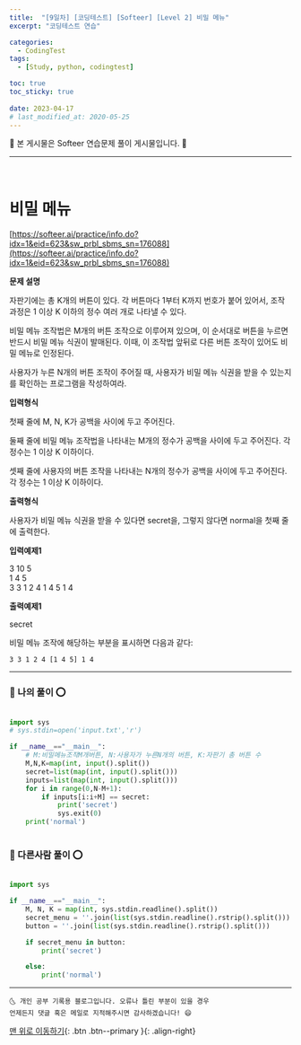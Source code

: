 ```yaml
---
title:  "[9일차] [코딩테스트] [Softeer] [Level 2] 비밀 메뉴"
excerpt: "코딩테스트 연습"

categories:
  - CodingTest
tags:
  - [Study, python, codingtest]

toc: true
toc_sticky: true
 
date: 2023-04-17
# last_modified_at: 2020-05-25
---
```


🎀 본 게시물은 Softeer 연습문제 풀이 게시물입니다. 🎀 

---
<br>

# 비밀 메뉴

[https://softeer.ai/practice/info.do?idx=1&eid=623&sw_prbl_sbms_sn=176088](https://softeer.ai/practice/info.do?idx=1&eid=623&sw_prbl_sbms_sn=176088)

__문제 설명__

자판기에는 총 K개의 버튼이 있다. 각 버튼마다 1부터 K까지 번호가 붙어 있어서, 조작 과정은 1 이상 K 이하의 정수 여러 개로 나타낼 수 있다.

비밀 메뉴 조작법은 M개의 버튼 조작으로 이루어져 있으며, 이 순서대로 버튼을 누르면 반드시 비밀 메뉴 식권이 발매된다. 이때, 이 조작법 앞뒤로 다른 버튼 조작이 있어도 비밀 메뉴로 인정된다.



사용자가 누른 N개의 버튼 조작이 주어질 때, 사용자가 비밀 메뉴 식권을 받을 수 있는지를 확인하는 프로그램을 작성하여라.

__입력형식__

첫째 줄에 M, N, K가 공백을 사이에 두고 주어진다.

둘째 줄에 비밀 메뉴 조작법을 나타내는 M개의 정수가 공백을 사이에 두고 주어진다. 각 정수는 1 이상 K 이하이다.

셋째 줄에 사용자의 버튼 조작을 나타내는 N개의 정수가 공백을 사이에 두고 주어진다. 각 정수는 1 이상 K 이하이다.

__출력형식__

사용자가 비밀 메뉴 식권을 받을 수 있다면 secret을, 그렇지 않다면 normal을 첫째 줄에 출력한다.

__입력예제1__

3 10 5                             <br>
1 4 5 <br>
3 3 1 2 4 1 4 5 1 4                                 <br>

__출력예제1__

secret

비밀 메뉴 조작에 해당하는 부분을 표시하면 다음과 같다:

    3 3 1 2 4 [1 4 5] 1 4


---

### 🚀 나의 풀이 ⭕

```python

import sys 
# sys.stdin=open('input.txt','r')

if __name__=="__main__":
    # M:비밀메뉴조작M개버튼, N:사용자가 누른N개의 버튼, K:자판기 총 버튼 수
    M,N,K=map(int, input().split()) 
    secret=list(map(int, input().split()))
    inputs=list(map(int, input().split()))
    for i in range(0,N-M+1):
        if inputs[i:i+M] == secret:
            print('secret')
            sys.exit(0)
    print('normal') 
    
```
### 🚀 다른사람 풀이 ⭕

```python

import sys

if __name__=="__main__":
    M, N, K = map(int, sys.stdin.readline().split())
    secret_menu = ''.join(list(sys.stdin.readline().rstrip().split())) 
    button = ''.join(list(sys.stdin.readline().rstrip().split())) 

    if secret_menu in button:
        print('secret')

    else:
        print('normal')

```


***
    🌜 개인 공부 기록용 블로그입니다. 오류나 틀린 부분이 있을 경우 
    언제든지 댓글 혹은 메일로 지적해주시면 감사하겠습니다! 😄

[맨 위로 이동하기](#){: .btn .btn--primary }{: .align-right}